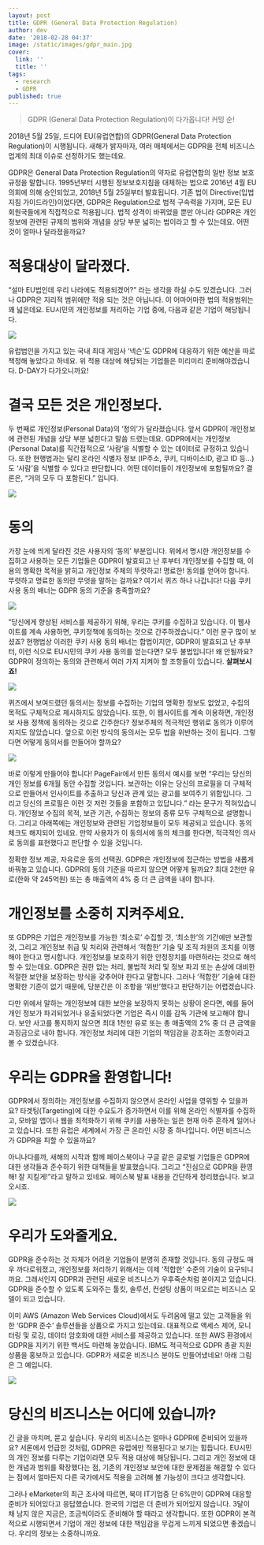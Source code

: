 ```yaml
---
layout: post
title: GDPR (General Data Protection Regulation)
author: dev
date: '2018-02-28 04:37'
image: /static/images/gdpr_main.jpg
cover:
  link: ''
  title: ''
tags:
  - research
  - GDPR
published: true
---
```

> GDPR (General Data Protection Regulation)이 다가옵니다! 커밍 순!

2018년 5월 25일, 드디어 EU(유럽연합)의 GDPR(General Data Protection Regulation)이 시행됩니다. 새해가 밝자마자, 여러 매체에서는 GDPR을 전체 비즈니스업계의 최대 이슈로 선정하기도 했는데요.

GDPR은 General Data Protection Regulation의 약자로 유럽연합의 일반 정보 보호 규정을 말합니다. 1995년부터 시행된 정보보호지침을 대체하는 법으로 2016년 4월 EU의회에 의해 승인되었고, 2018년 5월 25일부터 발효됩니다. 기존 법이 Directive(입법지침 가이드라인)이었다면, GDPR은 Regulation으로 법적 구속력을 가지며, 모든 EU회원국들에게 직접적으로 적용됩니다. 법적 성격이 바뀌었을 뿐만 아니라 GDPR은 개인정보에 관련된 규제의 범위와 개념을 상당 부분 넓히는 법이라고 할 수 있는데요. 어떤 것이 얼마나 달라졌을까요?

# 적용대상이 달라졌다.

“설마 EU법인데 우리 나라에도 적용되겠어?” 라는 생각을 하실 수도 있겠습니다. 그러나 GDPR은 지리적 범위에만 적용 되는 것은 아닙니다. 이 어마어마한 법의 적용범위는 꽤 넓은데요. EU시민의 개인정보를 처리하는 기업 중에, 다음과 같은 기업이 해당됩니다.

![](/static/images/GDPR_1.png)

유럽법인을 가지고 있는 국내 최대 게임사 ‘넥슨’도 GDPR에 대응하기 위한 예산을 따로 책정해 놓았다고 하네요. 위 적용 대상에 해당되는 기업들은 미리미리 준비해야겠습니다. D-DAY가 다가오니까요!

# 결국 모든 것은 개인정보다.

두 번째로 개인정보(Personal Data)의 ‘정의’가 달라졌습니다. 앞서 GDPR이 개인정보에 관련된 개념을 상당 부분 넓힌다고 말씀 드렸는데요. GDPR에서는 개인정보 (Personal Data)를 직간접적으로 ‘사람’을 식별할 수 있는 데이터로 규정하고 있습니다. 또한 현행법과는 달리 온라인 식별자 정보 (IP주소, 쿠키, 디바이스ID, 광고 ID 등…)도 ‘사람’을 식별할 수 있다고 판단합니다. 어떤 데이터들이 개인정보에 포함될까요? 결론은, “거의 모두 다 포함된다.” 입니다.

![](/static/images/GDPR_2.png)

# 동의

가장 눈에 띄게 달라진 것은 사용자의 ‘동의’ 부분입니다. 위에서 명시한 개인정보를 수집하고 사용하는 모든 기업들은 GDPR이 발효되고 난 후부터 개인정보를 수집할 때, 이용의 명확한 목적을 밝히고 개인정보 주체의 뚜렷하고! 명료한! 동의를 얻어야 합니다. 뚜렷하고 명료한 동의란 무엇을 말하는 걸까요? 여기서 퀴즈 하나 나갑니다! 다음 쿠키 사용 동의 배너는 GDPR 동의 기준을 충족할까요?

![](/static/images/GDPR_3.png)

“당신에게 향상된 서비스를 제공하기 위해, 우리는 쿠키를 수집하고 있습니다. 이 웹사이트를 계속 사용하면, 쿠키정책에 동의하는 것으로 간주하겠습니다.” 이런 문구 많이 보셨죠? 현행법상 이러한 쿠키 사용 동의 배너는 합법이지만, GDPR이 발효되고 난 후부터, 이런 식으로 EU시민의 쿠키 사용 동의를 얻는다면? 모두 불법입니다! 왜 안될까요? GDPR이 정의하는 동의와 관련해서 여러 가지 지켜야 할 조항들이 있습니다. **살펴보시죠!**

![](/static/images/GDPR_4.png)

퀴즈에서 보여드렸던 동의서는 정보를 수집하는 기업의 명확한 정보도 없었고, 수집의 목적도 구체적으로 제시하지도 않았습니다. 또한, 이 웹사이트를 계속 이용하면, 개인정보 사용 정책에 동의하는 것으로 간주한다? 정보주체의 적극적인 행위로 동의가 이루어지지도 않았습니다. 앞으로 이런 방식의 동의서는 모두 법을 위반하는 것이 됩니다. 그렇다면 어떻게 동의서를 만들어야 할까요?

![](/static/images/GDPR_5.png)

바로 이렇게 만들어야 합니다! PageFair에서 만든 동의서 예시를 보면 “우리는 당신의 개인 정보를 6개월 동안 수집할 것입니다. 보관하는 이유는 당신의 프로필을 더 구체적으로 만들어서 인사이트를 추출하고 당신과 관계 있는 광고를 보여주기 위함입니다. 그리고 당신의 프로필은 이런 것 저런 것들을 포함하고 있답니다.” 라는 문구가 적혀있습니다. 개인정보 수집의 목적, 보관 기관, 수집하는 정보의 종류 모두 구체적으로 설명합니다. 그리고 아래쪽에는 개인정보와 관련된 기업정보들이 모두 제공되고 있습니다. 동의 체크도 해지되어 있네요. 만약 사용자가 이 동의서에 동의 체크를 한다면, 적극적인 의사로 동의를 표현했다고 판단할 수 있을 것입니다.

정확한 정보 제공, 자유로운 동의 선택권. GDPR은 개인정보에 접근하는 방법을 새롭게 바꿔놓고 있습니다. GDPR의 동의 기준을 따르지 않으면 어떻게 될까요? 최대 2천만 유로(한화 약 245억원) 또는 총 매출액의 4% 중 더 큰 금액을 내야 합니다.

# 개인정보를 소중히 지켜주세요.

또 GDPR은 기업은 개인정보를 가능한 ‘최소로’ 수집할 것, ‘최소한’의 기간에만 보관할 것, 그리고 개인정보 취급 및 처리와 관련해서 ‘적합한’ 기술 및 조직 차원의 조치를 이행해야 한다고 명시합니다. 개인정보를 보호하기 위한 안정장치를 마련하라는 것으로 해석할 수 있는데요. GDPR은 권한 없는 처리, 불법적 처리 및 정보 파괴 또는 손상에 대비한 적절한 보안을 보장하는 방식을 갖추어야 한다고 말합니다. 그러나 ‘적합한’ 기술에 대한 명확한 기준이 없기 때문에, 당분간은 이 조항을 ‘위반’했다고 판단하기는 어렵겠습니다.

다만 위에서 말하는 개인정보에 대한 보안을 보장하지 못하는 상황이 온다면, 예를 들어 개인 정보가 파괴되었거나 유출되었다면 기업은 즉시 이를 감독 기관에 보고해야 합니다. 보안 사고를 통지하지 않으면 최대 1천만 유로 또는 총 매출액의 2% 중 더 큰 금액을 과징금으로 내야 합니다. 개인정보 처리에 대한 기업의 책임감을 강조하는 조항이라고 볼 수 있겠습니다.

# 우리는 GDPR을 환영합니다!

GDPR에서 정의하는 개인정보를 수집하지 않으면서 온라인 사업을 영위할 수 있을까요? 타겟팅(Targeting)에 대한 수요도가 증가하면서 이를 위해 온라인 식별자를 수집하고, 모바일 앱이나 웹을 최적화하기 위해 쿠키를 사용하는 일은 현재 아주 흔하게 일어나고 있습니다. 또한 유럽은 세계에서 가장 큰 온라인 시장 중 하나입니다. 어떤 비즈니스가 GDPR을 피할 수 있을까요?

아니나다를까, 새해의 시작과 함께 페이스북이나 구글 같은 글로벌 기업들은 GDPR에 대한 생각들과 준수하기 위한 대책들을 발표했습니다. 그리고 “진심으로 GDPR을 환영해! 잘 지킬게!”라고 말하고 있네요. 페이스북 발표 내용을 간단하게 정리했습니다. 보고 오시죠.

![](/static/images/GDPR_6.png)

# 우리가 도와줄게요.

GDPR을 준수하는 것 자체가 어려운 기업들이 분명히 존재할 것입니다. 동의 규정도 매우 까다로워졌고, 개인정보를 처리하기 위해서는 이제 ‘적합한’ 수준의 기술이 요구되니까요. 그래서인지 GDPR과 관련된 새로운 비즈니스가 우후죽순처럼 쏟아지고 있습니다. GDPR을 준수할 수 있도록 도와주는 툴킷, 솔루션, 컨설팅 상품이 떠오르는 비즈니스 모델이 되고 있습니다.

이미 AWS (Amazon Web Services Cloud)에서도 두려움에 떨고 있는 고객들을 위한 ‘GDPR 준수’ 솔루션들을 상품으로 가지고 있는데요. 대표적으로 액세스 제어, 모니터링 및 로깅, 데이터 암호화에 대한 서비스를 제공하고 있습니다. 또한 AWS 환경에서 GDPR을 지키기 위한 백서도 마련해 놓았습니다. IBM도 적극적으로 GDPR 총괄 지원 상품을 홍보하고 있습니다. GDPR가 새로운 비즈니스 분야도 만들어냈네요! 아래 그림은 그 예입니다.

![](/static/images/GDPR_7.png)

# 당신의 비즈니스는 어디에 있습니까?

긴 글을 마치며, 묻고 싶습니다. 우리의 비즈니스는 얼마나 GDPR에 준비되어 있을까요? 서론에서 언급한 것처럼, GDPR은 유럽에만 적용된다고 보기는 힘듭니다. EU시민의 개인 정보를 다루는 기업이라면 모두 적용 대상에 해당됩니다. 그리고 개인 정보에 대한 개념과 범위를 확장했다는 점, 기존의 개인정보 보안에 대한 문제점을 해결할 수 있다는 점에서 얼마든지 다른 국가에서도 적용을 고려해 볼 가능성이 크다고 생각합니다.

그러나 eMarketer의 최근 조사에 따르면, 북미 IT기업중 단 6%만이 GDPR에 대응할 준비가 되어있다고 응답했습니다. 한국의 기업은 더 준비가 되어있지 않습니다. 3달이 채 남지 않은 지금은, 조금씩이라도 준비해야 할 때라고 생각합니다. 또한 GDPR이 본격적으로 시행되면서 기업이 개인 정보에 대한 책임감을 무겁게 느끼게 되었으면 좋겠습니다. 우리의 정보는 소중하니까요.
